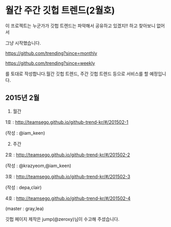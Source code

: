 # 월간 주간 깃헙 트렌드(2월호)

이 프로젝트는 누군가가 깃헙 트렌드는 파악해서 공유하고 있겠지!! 하고 찾아보니 없어서

그냥 시작했습니다.

https://github.com/trending?since=monthly

https://github.com/trending?since=weekly

를 토대로 작성합니다.월간 깃헙 트렌드, 주간 깃헙 트렌드 등으로 서비스를 할 예정입니다.



## 2015년 2월

1. 월간

  1호 : http://teamsego.github.io/github-trend-kr/#/201502-1

  (작성 : @iam_keen)

2. 주간

  2호 : http://teamsego.github.io/github-trend-kr/#/201502-2

  (작성 : @krazyeom,@iam_keen)

  3호 : http://teamsego.github.io/github-trend-kr/#/201502-3

  (작성 : depa,clair)

  4호 : http://teamsego.github.io/github-trend-kr/#/201502-4

  (master : gray,lea)

  깃헙 페이지 제작은 jump(@zeroxy)님이 수고해 주셨습니다.
